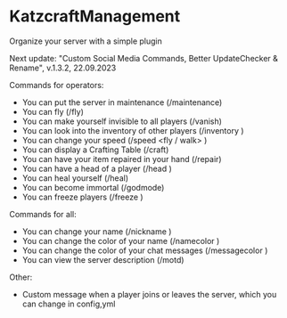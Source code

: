 # KatzcraftManagement
Organize your server with a simple plugin

Next update: "Custom Social Media Commands, Better UpdateChecker & Rename", v.1.3.2, 22.09.2023

Commands for operators:
- You can put the server in maintenance (/maintenance)
- You can fly (/fly)
- You can make yourself invisible to all players (/vanish)
- You can look into the inventory of other players (/inventory <player>)
- You can change your speed (/speed <fly / walk> <speed>)
- You can display a Crafting Table (/craft)
- You can have your item repaired in your hand (/repair)
- You can have a head of a player (/head <player> <amount>)
- You can heal yourself (/heal)
- You can become immortal (/godmode)
- You can freeze players (/freeze <player>)

Commands for all:
- You can change your name (/nickname <name>)
- You can change the color of your name (/namecolor <color>)
- You can change the color of your chat messages (/messagecolor <color>)
- You can view the server description (/motd)

Other:
- Custom message when a player joins or leaves the server, which you can change in config,yml
